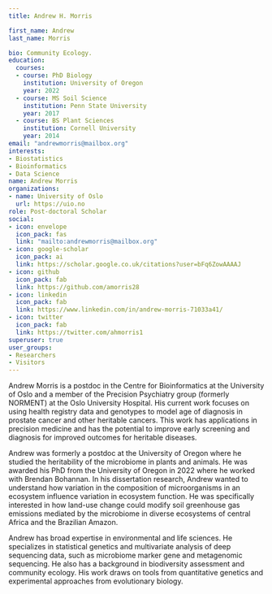 ```yaml
---
title: Andrew H. Morris

first_name: Andrew
last_name: Morris

bio: Community Ecology.
education:
  courses:
  - course: PhD Biology
    institution: University of Oregon
    year: 2022
  - course: MS Soil Science
    institution: Penn State University
    year: 2017
  - course: BS Plant Sciences
    institution: Cornell University
    year: 2014
email: "andrewmorris@mailbox.org"
interests:
- Biostatistics
- Bioinformatics
- Data Science
name: Andrew Morris
organizations:
- name: University of Oslo
  url: https://uio.no
role: Post-doctoral Scholar
social:
- icon: envelope
  icon_pack: fas
  link: "mailto:andrewmorris@mailbox.org"
- icon: google-scholar
  icon_pack: ai
  link: https://scholar.google.co.uk/citations?user=bFq6ZowAAAAJ
- icon: github
  icon_pack: fab
  link: https://github.com/amorris28
- icon: linkedin
  icon_pack: fab
  link: https://www.linkedin.com/in/andrew-morris-71033a41/
- icon: twitter
  icon_pack: fab
  link: https://twitter.com/ahmorris1
superuser: true
user_groups:
- Researchers
- Visitors
---
```


Andrew Morris is a postdoc in the Centre for Bioinformatics at the University
of Oslo and a member of the Precision Psychiatry group (formerly NORMENT) at
the Oslo University Hospital. His current work focuses on using health registry
data and genotypes to model age of diagnosis in prostate cancer and other
heritable cancers. This work has applications in precision medicine and
has the potential to improve early screening and diagnosis for improved
outcomes for heritable diseases.

Andrew was formerly a postdoc at the University of Oregon where he studied
the heritability of the microbiome in plants and animals. He was awarded his 
PhD from the University of Oregon in 2022 where he worked with Brendan Bohannan. 
In his dissertation research, Andrew wanted to understand how variation in
the composition of microorganisms in an ecosystem influence variation in
ecosystem function. He was specifically interested in how land-use change could
modify soil greenhouse gas emissions mediated by the microbiome in diverse
ecosystems of central Africa and the Brazilian Amazon.

Andrew has broad expertise in environmental and life sciences. He specializes
in statistical genetics and multivariate analysis of deep sequencing data,
such as microbiome marker gene and metagenomic sequencing. He also has a 
background in biodiversity assessment and community ecology. His work draws
on tools from quantitative genetics and experimental approaches from 
evolutionary biology. 

